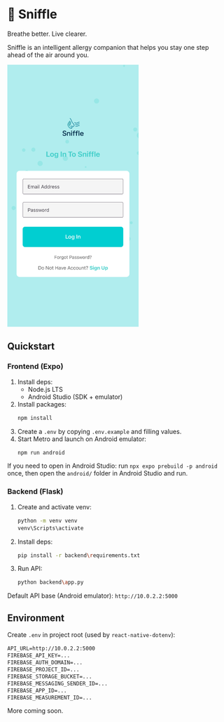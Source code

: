 # 🌿 Sniffle

Breathe better. Live clearer.

Sniffle is an intelligent allergy companion that helps you stay one step ahead of the air around you.

<img src="assets/login.PNG" alt="Sniffle Demo" width="300"/>

## Quickstart

### Frontend (Expo)
1. Install deps:
   - Node.js LTS
   - Android Studio (SDK + emulator)
2. Install packages:
   ```bash
   npm install
   ```
3. Create a `.env` by copying `.env.example` and filling values.
4. Start Metro and launch on Android emulator:
   ```bash
   npm run android
   ```

If you need to open in Android Studio: run `npx expo prebuild -p android` once, then open the `android/` folder in Android Studio and run.

### Backend (Flask)
1. Create and activate venv:
   ```bash
   python -m venv venv
   venv\Scripts\activate
   ```
2. Install deps:
   ```bash
   pip install -r backend\requirements.txt
   ```
3. Run API:
   ```bash
   python backend\app.py
   ```

Default API base (Android emulator): `http://10.0.2.2:5000`

## Environment
Create `.env` in project root (used by `react-native-dotenv`):
```
API_URL=http://10.0.2.2:5000
FIREBASE_API_KEY=...
FIREBASE_AUTH_DOMAIN=...
FIREBASE_PROJECT_ID=...
FIREBASE_STORAGE_BUCKET=...
FIREBASE_MESSAGING_SENDER_ID=...
FIREBASE_APP_ID=...
FIREBASE_MEASUREMENT_ID=...
```

More coming soon.
